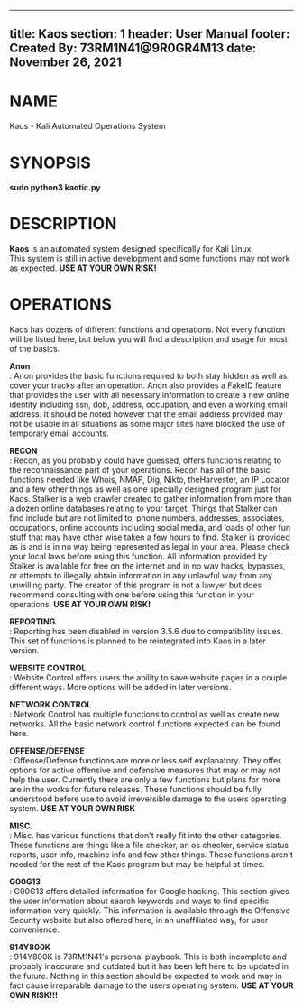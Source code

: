  ---
 title:    Kaos
 section:    1
 header:    User Manual
 footer:    Created By: 73RM1N41@9R0GR4M13
 date:    November 26, 2021
 ---
# NAME
 Kaos - Kali Automated Operations System

# SYNOPSIS
 **sudo python3 kaotic.py**

# DESCRIPTION
 **Kaos** is an automated system designed specifically for Kali Linux.  
 This system is still in active development and some functions may not
 work as expected. **USE AT YOUR OWN RISK!**

# OPERATIONS
 Kaos has dozens of different functions and operations. Not every function will be listed here, but below you will find a description and usage for most of the basics.    

 **Anon**  
 : Anon provides the basic functions required to both stay hidden as   well as cover your tracks after an operation. Anon also provides a FakeID feature that provides the user with all necessary information to create a new online identity including ssn, dob, address, occupation, and even a working email address. It should be noted however that the email address provided may not be usable in all situations as some major sites have blocked the use of temporary email accounts.    

 **RECON**  
 : Recon, as you probably could have guessed, offers functions relating to the reconnaissance part of your operations. Recon has all of the basic functions needed like Whois, NMAP, Dig, Nikto, theHarvester, an IP Locator and a few other things as well as one specially designed program just for Kaos.  Stalker is a web crawler created to gather information from more than a dozen online databases relating to your target. Things that Stalker can find include but are not limited to, phone numbers, addresses, associates, occupations, online accounts including social media, and loads of other fun stuff that may have other wise taken a few hours to find. Stalker is provided as is and is in no way being represented as legal in your area. Please check your local laws before using this function. All information provided by Stalker is available for free on the internet and in no way hacks, bypasses, or attempts to illegally obtain information in any unlawful way from any unwilling party. The creator of this program is not a lawyer but does recommend consulting with one before using this function in your operations. **USE AT YOUR OWN RISK!**  

 **REPORTING**  
 : Reporting has been disabled in version 3.5.6 due to compatibility issues. This set of functions is planned to be reintegrated into Kaos in a later version.  

 **WEBSITE CONTROL**  
 : Website Control offers users the ability to save website pages in a couple different ways. More options will be added in later versions.  

 **NETWORK CONTROL**  
 : Network Control has multiple functions to control as well as create new networks. All the basic network control functions expected can be found here.  

 **OFFENSE/DEFENSE**  
 : Offense/Defense functions are more or less self explanatory. They offer options for active offensive and defensive measures that may or may not help the user. Currently there are only a few functions but plans for more are in the works for future releases. These functions should be fully understood before use to avoid irreversible damage to the users operating system. **USE AT YOUR OWN RISK**  

 **MISC.**  
 : Misc. has various functions that don't really fit into the other categories. These functions are things like a file checker, an os checker, service status reports, user info, machine info and few other things. These functions aren't needed for the rest of the Kaos program but may be helpful at times.  

 **G00G13**  
 : G00G13 offers detailed information for Google hacking. This section gives the user information about search keywords and ways to find specific information very quickly. This information is available through the Offensive Security website but also offered here, in an unaffiliated way, for user convenience.  

 **914Y800K**  
 : 914Y800K is 73RM1N41's personal playbook. This is both incomplete and probably inaccurate and outdated but it has been left here to be updated in the future. Nothing in this section should be expected to work and may in fact cause irreparable damage to the users operating system. **USE AT YOUR OWN RISK!!!**   
